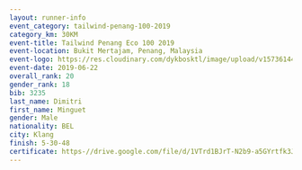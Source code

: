 ```yaml
--- 
layout: runner-info 
event_category: tailwind-penang-100-2019 
category_km: 30KM 
event-title: Tailwind Penang Eco 100 2019 
event-location: Bukit Mertajam, Penang, Malaysia 
event-logo: https://res.cloudinary.com/dykbosktl/image/upload/v1573614442/Logo/Logo_gqlzi3.jpg 
event-date: 2019-06-22 
overall_rank: 20
gender_rank: 18
bib: 3235
last_name: Dimitri
first_name: Minguet
gender: Male
nationality: BEL
city: Klang
finish: 5-30-48
certificate: https-//drive.google.com/file/d/1VTrd1BJrT-N2b9-a5GYrtfk3JJKR9VTb/view?usp=sharing
--- 
```

